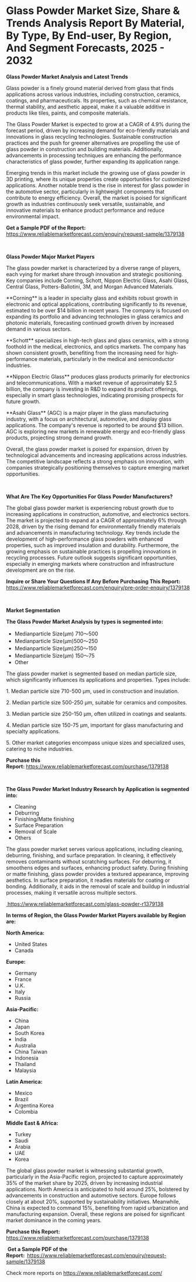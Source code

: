 <p><h1>Glass Powder Market Size, Share & Trends Analysis Report By Material, By Type, By End-user, By Region, And Segment Forecasts, 2025 - 2032</h1></p><p><strong>Glass Powder Market Analysis and Latest Trends</strong></p>
<p><p>Glass powder is a finely ground material derived from glass that finds applications across various industries, including construction, ceramics, coatings, and pharmaceuticals. Its properties, such as chemical resistance, thermal stability, and aesthetic appeal, make it a valuable additive in products like tiles, paints, and composite materials.</p><p>The Glass Powder Market is expected to grow at a CAGR of 4.9% during the forecast period, driven by increasing demand for eco-friendly materials and innovations in glass recycling technologies. Sustainable construction practices and the push for greener alternatives are propelling the use of glass powder in construction and building materials. Additionally, advancements in processing techniques are enhancing the performance characteristics of glass powder, further expanding its application range.</p><p>Emerging trends in this market include the growing use of glass powder in 3D printing, where its unique properties create opportunities for customized applications. Another notable trend is the rise in interest for glass powder in the automotive sector, particularly in lightweight components that contribute to energy efficiency. Overall, the market is poised for significant growth as industries continuously seek versatile, sustainable, and innovative materials to enhance product performance and reduce environmental impact.</p></p>
<p><strong>Get a Sample PDF of the Report:&nbsp;</strong> <a href="https://www.reliablemarketforecast.com/enquiry/request-sample/1379138?utm_campaign=3182&utm_medium=2&utm_source=Github&utm_content=ia&utm_term=31032025&utm_id=glass-powder">https://www.reliablemarketforecast.com/enquiry/request-sample/1379138</a></p>
<p>&nbsp;</p>
<p><strong>Glass Powder Major Market Players</strong></p>
<p><p>The glass powder market is characterized by a diverse range of players, each vying for market share through innovation and strategic positioning. Key companies include Corning, Schott, Nippon Electric Glass, Asahi Glass, Central Glass, Potters-Ballotini, 3M, and Morgan Advanced Materials.</p><p>**Corning** is a leader in specialty glass and exhibits robust growth in electronic and optical applications, contributing significantly to its revenue, estimated to be over $14 billion in recent years. The company is focused on expanding its portfolio and advancing technologies in glass ceramics and photonic materials, forecasting continued growth driven by increased demand in various sectors.</p><p>**Schott** specializes in high-tech glass and glass ceramics, with a strong foothold in the medical, electronics, and optics markets. The company has shown consistent growth, benefiting from the increasing need for high-performance materials, particularly in the medical and semiconductor industries.</p><p>**Nippon Electric Glass** produces glass products primarily for electronics and telecommunications. With a market revenue of approximately $2.5 billion, the company is investing in R&D to expand its product offerings, especially in smart glass technologies, indicating promising prospects for future growth.</p><p>**Asahi Glass** (AGC) is a major player in the glass manufacturing industry, with a focus on architectural, automotive, and display glass applications. The company's revenue is reported to be around $13 billion. AGC is exploring new markets in renewable energy and eco-friendly glass products, projecting strong demand growth.</p><p>Overall, the glass powder market is poised for expansion, driven by technological advancements and increasing applications across industries. The competitive landscape reflects a strong emphasis on innovation, with companies strategically positioning themselves to capture emerging market opportunities.</p></p>
<p>&nbsp;</p>
<p><strong>What Are The Key Opportunities For Glass Powder Manufacturers?</strong></p>
<p><p>The global glass powder market is experiencing robust growth due to increasing applications in construction, automotive, and electronics sectors. The market is projected to expand at a CAGR of approximately 6% through 2028, driven by the rising demand for environmentally friendly materials and advancements in manufacturing technology. Key trends include the development of high-performance glass powders with enhanced properties, such as improved insulation and durability. Furthermore, the growing emphasis on sustainable practices is propelling innovations in recycling processes. Future outlook suggests significant opportunities, especially in emerging markets where construction and infrastructure development are on the rise.</p></p>
<p><strong>Inquire or Share Your Questions If Any Before Purchasing This Report:</strong> <a href="https://www.reliablemarketforecast.com/enquiry/pre-order-enquiry/1379138?utm_campaign=3182&utm_medium=2&utm_source=Github&utm_content=ia&utm_term=31032025&utm_id=glass-powder">https://www.reliablemarketforecast.com/enquiry/pre-order-enquiry/1379138</a></p>
<p>&nbsp;</p>
<p><strong>Market Segmentation</strong></p>
<p><strong>The Glass Powder Market Analysis by types is segmented into:</strong></p>
<p><ul><li>Medianparticle Size(μm) 710〜500</li><li>Medianparticle Size(μm)500〜250</li><li>Medianparticle Size(μm)250〜150</li><li>Medianparticle Size(μm) 150〜75</li><li>Other</li></ul></p>
<p><p>The glass powder market is segmented based on median particle size, which significantly influences its applications and properties. Types include: </p><p>1. Median particle size 710-500 μm, used in construction and insulation.</p><p>2. Median particle size 500-250 μm, suitable for ceramics and composites.</p><p>3. Median particle size 250-150 μm, often utilized in coatings and sealants.</p><p>4. Median particle size 150-75 μm, important for glass manufacturing and specialty applications.</p><p>5. Other market categories encompass unique sizes and specialized uses, catering to niche industries.</p></p>
<p><strong>Purchase this Report:&nbsp;</strong><a href="https://www.reliablemarketforecast.com/purchase/1379138?utm_campaign=3182&utm_medium=2&utm_source=Github&utm_content=ia&utm_term=31032025&utm_id=glass-powder">https://www.reliablemarketforecast.com/purchase/1379138</a></p>
<p>&nbsp;</p>
<p><strong>The Glass Powder Market Industry Research by Application is segmented into:</strong></p>
<p><ul><li>Cleaning</li><li>Deburring</li><li>Finishing/Matte finishing</li><li>Surface Preparation</li><li>Removal of Scale</li><li>Others</li></ul></p>
<p><p>The glass powder market serves various applications, including cleaning, deburring, finishing, and surface preparation. In cleaning, it effectively removes contaminants without scratching surfaces. For deburring, it smoothens edges and surfaces, enhancing product safety. During finishing or matte finishing, glass powder provides a textured appearance, improving aesthetics. In surface preparation, it readies materials for coating or bonding. Additionally, it aids in the removal of scale and buildup in industrial processes, making it versatile across multiple sectors.</p></p>
<p><a href="https://www.reliablemarketforecast.com/glass-powder-r1379138?utm_campaign=3182&utm_medium=2&utm_source=Github&utm_content=ia&utm_term=31032025&utm_id=glass-powder">&nbsp;https://www.reliablemarketforecast.com/glass-powder-r1379138</a></p>
<p><strong>In terms of Region, the Glass Powder Market Players available by Region are:</strong></p>
<p>
    <p> <strong> North America: </strong>
        <ul>
            <li>United States</li>
            <li>Canada</li>
        </ul>
        </p> 
    <p> <strong> Europe: </strong>
        <ul>
            <li>Germany</li>
            <li>France</li>
            <li>U.K.</li>
            <li>Italy</li>
            <li>Russia</li>
        </ul>
        </p> 
    <p> <strong> Asia-Pacific: </strong>
        <ul>
            <li>China</li>
            <li>Japan</li>
            <li>South Korea</li>
            <li>India</li>
            <li>Australia</li>
            <li>China Taiwan</li>
            <li>Indonesia</li>
            <li>Thailand</li>
            <li>Malaysia</li>
        </ul>
        </p> 
    <p> <strong> Latin America: </strong>
        <ul>
            <li>Mexico</li>
            <li>Brazil</li>
            <li>Argentina Korea</li>
            <li>Colombia</li>
        </ul>
        </p> 
    <p> <strong> Middle East & Africa: </strong>
        <ul>
            <li>Turkey</li>
            <li>Saudi</li>
            <li>Arabia</li>
            <li>UAE</li>
            <li>Korea</li>
        </ul>
    </p>
    </p>
<p><p>The global glass powder market is witnessing substantial growth, particularly in the Asia-Pacific region, projected to capture approximately 35% of the market share by 2025, driven by increasing industrial applications. North America is anticipated to hold around 25%, bolstered by advancements in construction and automotive sectors. Europe follows closely at about 20%, supported by sustainability initiatives. Meanwhile, China is expected to command 15%, benefiting from rapid urbanization and manufacturing expansion. Overall, these regions are poised for significant market dominance in the coming years.</p></p>
<p><strong>Purchase this Report: </strong><a href="https://www.reliablemarketforecast.com/purchase/1379138?utm_campaign=3182&utm_medium=2&utm_source=Github&utm_content=ia&utm_term=31032025&utm_id=glass-powder">https://www.reliablemarketforecast.com/purchase/1379138</a></p>
<p>&nbsp;<strong>Get a Sample PDF of the Report:&nbsp;&nbsp;</strong><a href="https://www.reliablemarketforecast.com/enquiry/request-sample/1379138?utm_campaign=3182&utm_medium=2&utm_source=Github&utm_content=ia&utm_term=31032025&utm_id=glass-powder">https://www.reliablemarketforecast.com/enquiry/request-sample/1379138</a></p>
<p><strong></strong></p>
<p>Check more reports on <a href="https://www.reliablemarketforecast.com/?utm_campaign=3182&utm_medium=2&utm_source=Github&utm_content=ia&utm_term=31032025&utm_id=glass-powder">https://www.reliablemarketforecast.com/</a></p>